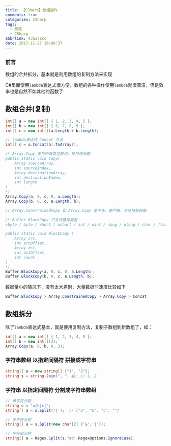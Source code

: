 ```yaml
---
title: 【CSharp】数组操作
comments: true
categories: CSharp
tags:
  - 随笔
  - CSharp
abbrlink: 43a178cc
date: 2017-11-27 16:08:37
---
```


### 前言
数组的合并拆分，基本就是利用数组的复制方法来实现

C#里面使用`lambda`表达式很方便，数组的各种操作使用`lambda`就很简洁，但是效率也是自然不如其他的函数了

## 数组合并(复制)
```c#
int[] a = new int[] { 1, 2, 3, 4, 5 };
int[] b = new int[] { 6, 7, 8, 9 };
int[] c = new int[](a.Length + b.Length);

// lambda表达式 Concat 方法
int[] c = a.Concat(b).ToArray();

/* Array.Copy 支持所有类型数组，支持装拆箱
public static void Copy(
	Array sourceArray,
	int sourceIndex,
	Array destinationArray,
	int destinationIndex,
	int length
)
*/
Array.Copy(a, 0, c, 0, a.Length);
Array.Copy(b, 0, c, a.Length, b);

// Array.ConstrainedCopy 和 Array.Copy 差不多，更严格，不支持装拆箱

/* Buffer.BlockCopy 只支持基元类型
sbyte / byte / short / ushort / int / uint / long / ulong / char / float / double / bool

public static void BlockCopy (
	Array src,
	int srcOffset,
	Array dst,
	int dstOffset,
	int count
)
*/
Buffer.BlockCopy(a, 0, c, 0, a.Length);
Buffer.BlockCopy(b, 0, c, a.Length, b);
```
数据量小的情况下，没有太大差别，大量数据时速度比较如下
```c#
Buffer.BlockCopy > Array.ConstrainedCopy > Array.Copy > Concat
```

## 数组拆分
除了`lambda`表达式基本，就是使用复制方法，复制子数组到新数组了，如：
```c#
int[] a = new int[] { 1, 2, 3, 4, 5 };
int[] b = new int[](3);
Array.Copy(a, 0, b, 0, 3);
```

### 字符串数组 以指定间隔符 拼接成字符串
```c#
string[] a = new string[] {"1", "2"};
string s = string.Join(", ", a); // 1, 2
```

### 字符串 以指定间隔符 分割成字符串数组
```c#
// 单字符分割
string s = "a|b|c|";
string[] a = s.Split('|');	// {"a", "b", "c", ""}

// 多字符分割
string[] a = s.Split(new char[2] {'&','|'});

// 字符串分割
string[] a = Regex.Split(s,"ab",RegexOptions.IgnoreCase);
```